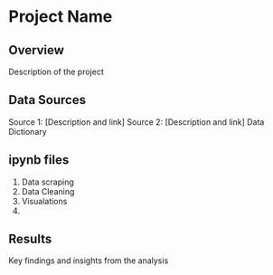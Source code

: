 # Project Name

## Overview
Description of the project

## Data Sources
Source 1: [Description and link]
Source 2: [Description and link]
Data Dictionary

## ipynb files
1. Data scraping
2. Data Cleaning
3. Visualations
4. 
## Results
Key findings and insights from the analysis
